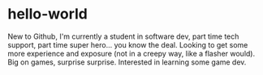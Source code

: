 # hello-world
New to Github, I'm currently a student in software dev, part time tech support, part time super hero... you know the deal.  Looking to get some more experience and exposure (not in a creepy way, like a flasher would).  Big on games, surprise surprise. Interested in learning some game dev. 
